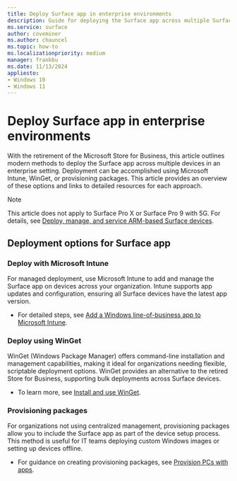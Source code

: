 ```yaml
---
title: Deploy Surface app in enterprise environments
description: Guide for deploying the Surface app across multiple Surface devices in an enterprise environment using Microsoft Intune, WinGet, or provisioning packages.
ms.service: surface
author: coveminer
ms.author: chauncel
ms.topic: how-to 
ms.localizationpriority: medium
manager: frankbu
ms.date: 11/13/2024
appliesto:
- Windows 10
- Windows 11
---
```


# Deploy Surface app in enterprise environments

With the retirement of the Microsoft Store for Business, this article outlines modern methods to deploy the Surface app across multiple devices in an enterprise setting. Deployment can be accomplished using Microsoft Intune, WinGet, or provisioning packages. This article provides an overview of these options and links to detailed resources for each approach.

> [!NOTE]
> This article does not apply to Surface Pro X or Surface Pro 9 with 5G. For details, see [Deploy, manage, and service ARM-based Surface devices](surface-pro-arm-app-management.md).

## Deployment options for Surface app

### Deploy with Microsoft Intune

For managed deployment, use Microsoft Intune to add and manage the Surface app on devices across your organization. Intune supports app updates and configuration, ensuring all Surface devices have the latest app version.

- For detailed steps, see [Add a Windows line-of-business app to Microsoft Intune](/mem/intune/apps/lob-apps-windows).

### Deploy using WinGet

WinGet (Windows Package Manager) offers command-line installation and management capabilities, making it ideal for organizations needing flexible, scriptable deployment options. WinGet provides an alternative to the retired Store for Business, supporting bulk deployments across Surface devices.

- To learn more, see [Install and use WinGet](/windows/package-manager/winget/).

### Provisioning packages

For organizations not using centralized management, provisioning packages allow you to include the Surface app as part of the device setup process. This method is useful for IT teams deploying custom Windows images or setting up devices offline.

- For guidance on creating provisioning packages, see [Provision PCs with apps](/windows/configuration/provisioning-packages/provision-pcs-with-apps).
